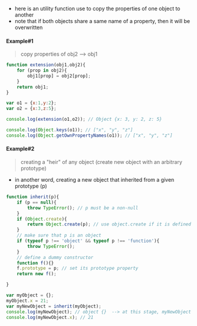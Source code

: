 * here is an utility function use to copy the properties of one object to another
* note that if both objects share a same name of a property, then it will be overwritten

#### Example#1

> copy properties of obj2 --> obj1

```js
function extension(obj1,obj2){
    for (prop in obj2){
        obj1[prop] = obj2[prop];
    }
    return obj1;
}

var o1 = {x:1,y:2};
var o2 = {x:3,z:5};

console.log(extension(o1,o2)); // Object {x: 3, y: 2, z: 5}

console.log(Object.keys(o1)); // ["x", "y", "z"]
console.log(Object.getOwnPropertyNames(o1)); // ["x", "y", "z"]
```

#### Example#2

> creating a "heir" of any object (create new object with an arbitrary prototype)

* in another word, creating a new object that inherited from a given prototype (p)

```js
function inherit(p){
    if (p == null){
        throw TypeError(); // p must be a non-null
    }
    if (Object.create){
        return Object.create(p); // use object.create if it is defined
    }
    // make sure that p is an object
    if (typeof p !== 'object' && typeof p !== 'function'){
        throw TypeError();
    }
    // define a dummy constructor
    function f(){}
    f.prototype = p; // set its prototype property
    return new f();

}

var myObject = {};
myObject.x = 21;
var myNewObject = inherit(myObject);
console.log(myNewObject); // object {}  --> at this stage, myNewObject inherits the properties from myObject
console.log(myNewObject.x); // 21
```
